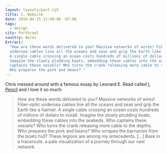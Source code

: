 ```yaml
---
layout: layouts/post.njk
title: I, Website
date: 2016-04-15 11:49:00 -07:00
tags:
  - design
city: Porthcawl
country: Wales
Extract:
  "How are these words delivered to you? Massive networks of wires! Fiber-optic
  undersea cables line all the oceans and seas and grip the Earth like a hairnet.
  A single cable crossing an ocean costs hundreds of millions of dollars to install.
  Imagine the slowly plodding boats, embedding these cables into the seabeds. Who
  captains these vessels? Who turns the crank releasing more cable to the depths.
  Who prepares the pork and beans? "
---
```


Chris messed around with a famous essay by Leonard E. Read called [I, Pencil](https://en.wikisource.org/wiki/I,_Pencil) and I love it so much:

> How are these words delivered to you? Massive networks of wires! Fiber-optic undersea cables line all the oceans and seas and grip the Earth like a hairnet. A single cable crossing an ocean costs hundreds of millions of dollars to install. Imagine the slowly plodding boats, embedding these cables into the seabeds. Who captains these vessels? Who turns the crank releasing more cable to the depths. Who prepares the pork and beans? Who scrapes the barnacles from the boats hull? These legions are among my antecedents. [...] Bask in a traceroute, a pale visualization of a journey through our vast network.
